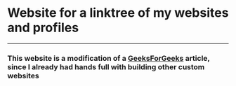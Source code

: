 # Website for a linktree of my websites and profiles
---
### This website is a modification of a [GeeksForGeeks](https://www.geeksforgeeks.org/how-to-make-own-linktree-using-html-css-and-javascript/) article, since I already had hands full with building other custom websites